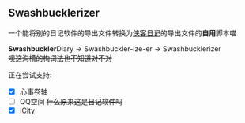 ## Swashbucklerizer

一个能将别的日记软件的导出文件转换为[侠客日记](https://github.com/Yu-Core/SwashbucklerDiary)的导出文件的**自用**脚本喵

**Swashbuckler**Diary -> Swashbuckler-ize-er -> Swashbucklerizer  
~~噢这沟槽的构词法也不知道对不对~~

正在尝试支持:
- [x] 心事卷轴
- [ ] QQ空间 ~~什么原来这是日记软件吗~~
- [x] [iCity](https://icity.ly/)
